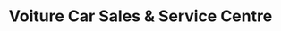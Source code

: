 ---
title: "Voiture Car Sales & Service Centre"
url: /bexhill-on-sea/voiture-car-sales-und-service-centre/
shop: Autohaus
---
